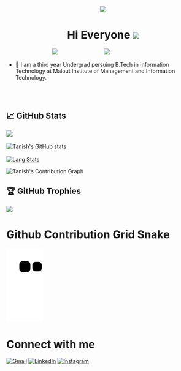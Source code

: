 <p align="center">
  <img src="https://readme-typing-svg.herokuapp.com?color=15c534&width=380&height=45&lines=MY+NAME+IS+TANISH+JAIN+👋&center=true"></a>
</p>

<h1 align=center> Hi Everyone <img src="https://media.giphy.com/media/ujrj9aoOdNvXO/giphy.gif" width="50px"></h1>
<img align='right' src="https://media.giphy.com/media/IpeYSEZshTefe/giphy.gif" width="250">

<p align="center">
  <img src="https://readme-typing-svg.herokuapp.com?color=15c534&width=380&height=45&lines=Welcome+To+My+Profile+🤗&center=true"></a>
</p> 


- 🏫 I am a third year Undergrad persuing B.Tech in Information Technology at Malout Institute of Management and Information Technology.


<br /> <br />
## &#x1f4c8; GitHub Stats
![](https://komarev.com/ghpvc/?username=tanish197)

[![Tanish's GitHub stats](https://github-readme-stats.vercel.app/api?username=tanish197)](https://github.com/tanish197/github-readme-stats) 
<br> </br>
  <a href=""> <img src="https://github-readme-stats.vercel.app/api/top-langs/?username=tanish197&layout=compact&theme=react&border_radius=0" alt="Lang Stats"  width="400" height = "164.5"/></a>



![Tanish's Contribution Graph](https://activity-graph.herokuapp.com/graph?username=tanish197&theme=react-dark&hide_border=true&area=true)

## 🏆 GitHub Trophies
![](https://github-profile-trophy.vercel.app/?username=tanish197&theme=radical&no-frame=true&no-bg=false&margin-w=4)

<h1>Github Contribution Grid Snake </h1>
<img src="https://raw.githubusercontent.com/scriptex/github-contributions-snake/snake/github-contribution-grid-snake.svg">


### <h1> Connect with me </h1>
<a href="mailto:tanishjain190702@gmail.com"><img alt="Gmail" src="https://img.shields.io/badge/Gmail-D14836?style=for-the-badge&logo=gmail&logoColor=white" /></a>
<a href="https://www.linkedin.com/in/tanish-jain-340285144/"><img alt="LinkedIn" src="https://img.shields.io/badge/linkedin%20-%230077B5.svg?&style=for-the-badge&logo=linkedin&logoColor=white"/></a>
<a href="https://www.instagram.com/tanishj197" target="_blank"><img alt="Instagram" src="https://img.shields.io/badge/Instagram-E4405F?style=for-the-badge&logo=instagram&logoColor=white"></a>
